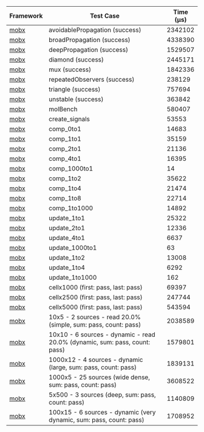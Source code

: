 | Framework | Test Case | Time (μs) |
| --- | --- | --- |
| [mobx](https://github.com/mobxjs/mobx.dart) | avoidablePropagation (success) | 2342102 |
| [mobx](https://github.com/mobxjs/mobx.dart) | broadPropagation (success) | 4338390 |
| [mobx](https://github.com/mobxjs/mobx.dart) | deepPropagation (success) | 1529507 |
| [mobx](https://github.com/mobxjs/mobx.dart) | diamond (success) | 2445171 |
| [mobx](https://github.com/mobxjs/mobx.dart) | mux (success) | 1842336 |
| [mobx](https://github.com/mobxjs/mobx.dart) | repeatedObservers (success) | 238129 |
| [mobx](https://github.com/mobxjs/mobx.dart) | triangle (success) | 757694 |
| [mobx](https://github.com/mobxjs/mobx.dart) | unstable (success) | 363842 |
| [mobx](https://github.com/mobxjs/mobx.dart) | molBench | 580407 |
| [mobx](https://github.com/mobxjs/mobx.dart) | create_signals | 53553 |
| [mobx](https://github.com/mobxjs/mobx.dart) | comp_0to1 | 14683 |
| [mobx](https://github.com/mobxjs/mobx.dart) | comp_1to1 | 35159 |
| [mobx](https://github.com/mobxjs/mobx.dart) | comp_2to1 | 21136 |
| [mobx](https://github.com/mobxjs/mobx.dart) | comp_4to1 | 16395 |
| [mobx](https://github.com/mobxjs/mobx.dart) | comp_1000to1 | 14 |
| [mobx](https://github.com/mobxjs/mobx.dart) | comp_1to2 | 35622 |
| [mobx](https://github.com/mobxjs/mobx.dart) | comp_1to4 | 21474 |
| [mobx](https://github.com/mobxjs/mobx.dart) | comp_1to8 | 22714 |
| [mobx](https://github.com/mobxjs/mobx.dart) | comp_1to1000 | 14892 |
| [mobx](https://github.com/mobxjs/mobx.dart) | update_1to1 | 25322 |
| [mobx](https://github.com/mobxjs/mobx.dart) | update_2to1 | 12336 |
| [mobx](https://github.com/mobxjs/mobx.dart) | update_4to1 | 6637 |
| [mobx](https://github.com/mobxjs/mobx.dart) | update_1000to1 | 63 |
| [mobx](https://github.com/mobxjs/mobx.dart) | update_1to2 | 13008 |
| [mobx](https://github.com/mobxjs/mobx.dart) | update_1to4 | 6292 |
| [mobx](https://github.com/mobxjs/mobx.dart) | update_1to1000 | 162 |
| [mobx](https://github.com/mobxjs/mobx.dart) | cellx1000 (first: pass, last: pass) | 69397 |
| [mobx](https://github.com/mobxjs/mobx.dart) | cellx2500 (first: pass, last: pass) | 247744 |
| [mobx](https://github.com/mobxjs/mobx.dart) | cellx5000 (first: pass, last: pass) | 543594 |
| [mobx](https://github.com/mobxjs/mobx.dart) | 10x5 - 2 sources - read 20.0% (simple, sum: pass, count: pass) | 2038589 |
| [mobx](https://github.com/mobxjs/mobx.dart) | 10x10 - 6 sources - dynamic - read 20.0% (dynamic, sum: pass, count: pass) | 1579801 |
| [mobx](https://github.com/mobxjs/mobx.dart) | 1000x12 - 4 sources - dynamic (large, sum: pass, count: pass) | 1839131 |
| [mobx](https://github.com/mobxjs/mobx.dart) | 1000x5 - 25 sources (wide dense, sum: pass, count: pass) | 3608522 |
| [mobx](https://github.com/mobxjs/mobx.dart) | 5x500 - 3 sources (deep, sum: pass, count: pass) | 1140809 |
| [mobx](https://github.com/mobxjs/mobx.dart) | 100x15 - 6 sources - dynamic (very dynamic, sum: pass, count: pass) | 1708952 |

